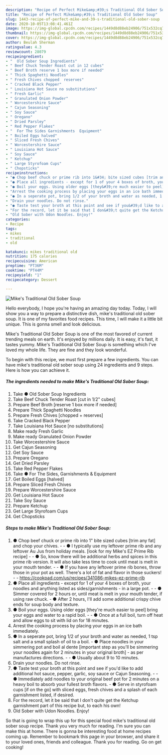 ```yaml
---
description: "Recipe of Perfect Mike&amp;#39;s Traditional Old Sober Soup"
title: "Recipe of Perfect Mike&amp;#39;s Traditional Old Sober Soup"
slug: 1443-recipe-of-perfect-mike-and-39-s-traditional-old-sober-soup
date: 2020-10-05T13:08:41.461Z
image: https://img-global.cpcdn.com/recipes/1449d8d88eb24906/751x532cq70/mikes-traditional-old-sober-soup-recipe-main-photo.jpg
thumbnail: https://img-global.cpcdn.com/recipes/1449d8d88eb24906/751x532cq70/mikes-traditional-old-sober-soup-recipe-main-photo.jpg
cover: https://img-global.cpcdn.com/recipes/1449d8d88eb24906/751x532cq70/mikes-traditional-old-sober-soup-recipe-main-photo.jpg
author: Beulah Sherman
ratingvalue: 4.3
reviewcount: 28079
recipeingredient:
- "  Old Sober Soup Ingredients"
- " Beef Chuck Tender Roast cut in 12 cubes"
- " Beef Broth reserve 1 box more if needed"
- " Thick Spaghetti Noodles"
- " Fresh Chives chopped  reserves"
- " Cracked Black Pepper"
- " Louisiana Hot Sauce no substitutions"
- " Fresh Garlic"
- " Granulated Onion Powder"
- " Worcestershire Sauce"
- " Cajun Seasoning"
- " Soy Sauce"
- " Oregano"
- " Dried Parsley"
- " Red Pepper Flakes"
- "  For The Sides Garnishments  Equipment"
- " Boiled Eggs halved"
- " Sliced Fresh Chives"
- " Worcestershire Sauce"
- " Louisiana Hot Sauce"
- " Soy Sauce"
- " Ketchup"
- " Large Styrofoam Cups"
- " Chopsticks"
recipeinstructions:
- "● Chop beef chuck or prime rib into 1&#34; bite sized cubes [trim any fat] and chop your chives.   ● I typically use my leftover prime rib and any leftover Au Jus from holiday meals. [look for my Mike&#39;s EZ Prime Rib recipe]   ● So, know there will be additional herbs and spices in this prime rib version. It will also take less time to cook until meat is melt in your mouth tender.   ● If you have any leftover prime rib bones, throw those in your pot as well. There&#39;s a lot of fat and flavor in those suckers!  https://cookpad.com/us/recipes/341086-mikes-ez-prime-rib"
- "● Place all ingredients - except for 1 of your 4 boxes of broth, your noodles and anything listed as sides/garnishments - in a large pot.   ● Simmer covered for 2 hours or, until meat is melt in your mouth tender, if using raw chuck.   ● After 2 hours, I&#39;ll add some additional crispy chive ends for soup body and texture."
- "● Boil your eggs. Using older eggs [they&#39;re much easier to peel] bring your eggs and water to a rapid boil.   ● Once at a full boil, turn off heat and allow eggs to sit with lid on for 18 minutes."
- "Arrest the cooking process by placing your eggs in an ice bath immediately."
- "● In a seperate pot, bring 1/2 of your broth and water as needed, 1 tsp salt and a small splash of oil to a boil.   ● Place noodles in your simmering pot and boil al dente [important step as you&#39;ll be simmering your noodles again for 2 minutes in your original broth] - as per manufactures directions.  ● Usually about 9 to 10 minutes."
- "Drain your noodles. Do not rinse."
- "● Taste test your broth at this point and see if you&#39;d like to add additional hot sauce, pepper, garlic, soy sauce or Cajun Seasoning.   ● Immediately add noodles to your original beef pot for 2 minutes on a heavy boil to absorb your fullest broth flavors.   ● Serve in styrofoam cups [if on the go] with sliced eggs, fresh chives and a splash of each garnishment listed, if desired."
- "For the record, let it be said that I don&#39;t quite get the Ketchup garnishment part of this recipe but, to each his own!"
- "Old Sober with Udon Noodles. Enjoy!"
categories:
- Recipe
tags:
- mikes
- traditional
- old

katakunci: mikes traditional old 
nutrition: 175 calories
recipecuisine: American
preptime: "PT36M"
cooktime: "PT44M"
recipeyield: "1"
recipecategory: Dessert

---
```



![Mike&#39;s Traditional Old Sober Soup](https://img-global.cpcdn.com/recipes/1449d8d88eb24906/751x532cq70/mikes-traditional-old-sober-soup-recipe-main-photo.jpg)

Hello everybody, I hope you're having an amazing day today. Today, I will show you a way to prepare a distinctive dish, mike&#39;s traditional old sober soup. It is one of my favorites food recipes. This time, I will make it a little bit unique. This is gonna smell and look delicious.

Mike&#39;s Traditional Old Sober Soup is one of the most favored of current trending meals on earth. It's enjoyed by millions daily. It is easy, it's fast, it tastes yummy. Mike&#39;s Traditional Old Sober Soup is something which I've loved my whole life. They are fine and they look wonderful.




To begin with this recipe, we must first prepare a few ingredients. You can have mike&#39;s traditional old sober soup using 24 ingredients and 9 steps. Here is how you can achieve it.

<!--inarticleads1-->

##### The ingredients needed to make Mike&#39;s Traditional Old Sober Soup:

1. Take  ● Old Sober Soup Ingredients
1. Take  Beef Chuck Tender Roast [cut in 1/2&#34; cubes]
1. Prepare  Beef Broth [reserve 1 box more if needed]
1. Prepare  Thick Spaghetti Noodles
1. Prepare  Fresh Chives [chopped + reserves]
1. Take  Cracked Black Pepper
1. Take  Louisiana Hot Sauce [no substitutions]
1. Make ready  Fresh Garlic
1. Make ready  Granulated Onion Powder
1. Take  Worcestershire Sauce
1. Get  Cajun Seasoning
1. Get  Soy Sauce
1. Prepare  Oregano
1. Get  Dried Parsley
1. Take  Red Pepper Flakes
1. Take  ● For The Sides, Garnishments &amp; Equipment
1. Get  Boiled Eggs [halved]
1. Prepare  Sliced Fresh Chives
1. Prepare  Worcestershire Sauce
1. Get  Louisiana Hot Sauce
1. Take  Soy Sauce
1. Prepare  Ketchup
1. Get  Large Styrofoam Cups
1. Get  Chopsticks




<!--inarticleads2-->

##### Steps to make Mike&#39;s Traditional Old Sober Soup:

1. ● Chop beef chuck or prime rib into 1&#34; bite sized cubes [trim any fat] and chop your chives.  -  - ● I typically use my leftover prime rib and any leftover Au Jus from holiday meals. [look for my Mike&#39;s EZ Prime Rib recipe]  -  - ● So, know there will be additional herbs and spices in this prime rib version. It will also take less time to cook until meat is melt in your mouth tender.  -  - ● If you have any leftover prime rib bones, throw those in your pot as well. There&#39;s a lot of fat and flavor in those suckers! -  - https://cookpad.com/us/recipes/341086-mikes-ez-prime-rib
1. ● Place all ingredients - except for 1 of your 4 boxes of broth, your noodles and anything listed as sides/garnishments - in a large pot.  -  - ● Simmer covered for 2 hours or, until meat is melt in your mouth tender, if using raw chuck.  -  ● After 2 hours, I&#39;ll add some additional crispy chive ends for soup body and texture.
1. ● Boil your eggs. Using older eggs [they&#39;re much easier to peel] bring your eggs and water to a rapid boil.  -  - ● Once at a full boil, turn off heat and allow eggs to sit with lid on for 18 minutes.
1. Arrest the cooking process by placing your eggs in an ice bath immediately.
1. ● In a seperate pot, bring 1/2 of your broth and water as needed, 1 tsp salt and a small splash of oil to a boil.  -  ● Place noodles in your simmering pot and boil al dente [important step as you&#39;ll be simmering your noodles again for 2 minutes in your original broth] - as per manufactures directions. -  - ● Usually about 9 to 10 minutes.
1. Drain your noodles. Do not rinse.
1. ● Taste test your broth at this point and see if you&#39;d like to add additional hot sauce, pepper, garlic, soy sauce or Cajun Seasoning.  -  - ● Immediately add noodles to your original beef pot for 2 minutes on a heavy boil to absorb your fullest broth flavors.  -  ● Serve in styrofoam cups [if on the go] with sliced eggs, fresh chives and a splash of each garnishment listed, if desired.
1. For the record, let it be said that I don&#39;t quite get the Ketchup garnishment part of this recipe but, to each his own!
1. Old Sober with Udon Noodles. Enjoy!




So that is going to wrap this up for this special food mike&#39;s traditional old sober soup recipe. Thank you very much for reading. I'm sure you can make this at home. There is gonna be interesting food at home recipes coming up. Remember to bookmark this page in your browser, and share it to your loved ones, friends and colleague. Thank you for reading. Go on get cooking!
